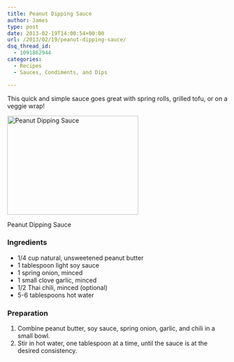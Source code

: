 ```yaml
---
title: Peanut Dipping Sauce
author: James
type: post
date: 2013-02-19T14:00:54+00:00
url: /2013/02/19/peanut-dipping-sauce/
dsq_thread_id:
  - 1091862944
categories:
  - Recipes
  - Sauces, Condiments, and Dips

---
```

This quick and simple sauce goes great with spring rolls, grilled tofu, or on a veggie wrap!

<div id="attachment_2731" style="width: 310px" class="wp-caption alignright">
  <a href="{{% mediaroot %}}uploads/2013/02/P2182839-001.jpg" rel="lightbox[2725]"><img class="size-medium wp-image-2731" alt="Peanut Dipping Sauce" src="{{% mediaroot %}}uploads/2013/02/P2182839-001-300x226.jpg" width="300" height="226" srcset="{{% mediaroot %}}uploads/2013/02/P2182839-001-300x226.jpg 300w, {{% mediaroot %}}uploads/2013/02/P2182839-001.jpg 800w" sizes="(max-width: 300px) 100vw, 300px" /></a>
  
  <p class="wp-caption-text">
    Peanut Dipping Sauce
  </p>
</div>

### Ingredients

  * 1/4 cup natural, unsweetened peanut butter
  * 1 tablespoon light soy sauce
  * 1 spring onion, minced
  * 1 small clove garlic, minced
  * 1/2 Thai chili, minced (optional)
  * 5-6 tablespoons hot water

### Preparation

  1. <span style="line-height: 13px;">Combine peanut butter, soy sauce, spring onion, garlic, and chili in a small bowl. </span>
  2. Stir in hot water, one tablespoon at a time, until the sauce is at the desired consistency.

&nbsp;
